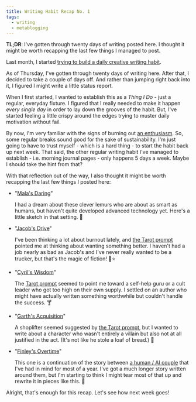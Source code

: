 ```yaml
---
title: Writing Habit Recap No. 1
tags:
  - writing
  - metablogging
---
```


**TL;DR**: I've gotten through twenty days of writing posted here. I thought it might be worth recapping the last few things I managed to post.

<!--more-->

Last month, I started [trying to build a daily creative writing habit](/2022/04/20/building-a-new-creative-writing-habit/).

As of Thursday, I've gotten through twenty days of writing here. After that, I decided to take a couple of days off. And rather than jumping right back into it, I figured I might write a little status report.

When I first started, I wanted to establish this as a *Thing I Do* - just a regular, everyday fixture. I figured that I really needed to make it happen *every single day* in order to lay down the grooves of the habit. But, I've started feeling a little crispy around the edges trying to muster daily motivation without fail.

By now, I'm very familiar with the signs of burning out [an enthusiasm](https://blog.lmorchard.com/2006/05/26/confessions-of-a-serial-enthusiast/). So, some regular breaks sound good for the sake of sustainability. I'm just going to have to trust myself - which is a hard thing - to start the habit back up next week. That said, the other regular writing habit I've managed to establish - i.e. morning journal pages - only happens 5 days a week. Maybe I should take the hint from that?

With that reflection out of the way, I also thought it might be worth recapping the last few things I posted here:

- "[Mala's Daring](https://blog.lmorchard.com/2022/04/24/malas-daring/)"
  
  I had a dream about these clever lemurs who are about as smart as humans, but haven't quite developed advanced technology yet. Here's a little sketch in that setting. 🐒

- "[Jacob's Drive](https://blog.lmorchard.com/2022/04/25/jacobs-drive/)"

  I've been thinking a lot about burnout lately, and [the Tarot prompt](https://blog.lmorchard.com/2022/04/25/jacobs-drive/2022-04-25-prompt.png) pointed me at thinking about wanting something better. I haven't had a job nearly as bad as Jacob's and I've never really wanted to be a trucker, but that's the magic of fiction! 🌈⭐

- "[Cyril's Wisdom](https://blog.lmorchard.com/2022/04/26/cyrils-wisdom/)"

  The [Tarot prompt](https://blog.lmorchard.com/2022/04/26/cyrils-wisdom/2022-04-26-prompt.png) seemed to point me toward a self-help guru or a cult leader who got too high on their own supply. I settled on an author who might have actually written something worthwhile but couldn't handle the success. 🍸

- "[Garth's Acquisition](https://blog.lmorchard.com/2022/04/27/garths-acquisition/)"

  A shoplifter seemed suggested by [the Tarot prompt](https://blog.lmorchard.com/2022/04/27/garths-acquisition/2022-04-27-prompt.png), but I wanted to write about a character who wasn't entirely a villain but also not at all justified in the act. (It's not like he stole a loaf of bread.) 💸

- "[Finley's Overtime](https://blog.lmorchard.com/2022/04/28/finleys-overtime/)"

  This one is a continuation of the story between [a human / AI couple](https://blog.lmorchard.com/tag/finleyandcharley/) that I've had in mind for most of a year. I've got a much longer story written around them, but I'm starting to think I might tear most of that up and rewrite it in pieces like this. 🤖

Alright, that's enough for this recap. Let's see how next week goes!